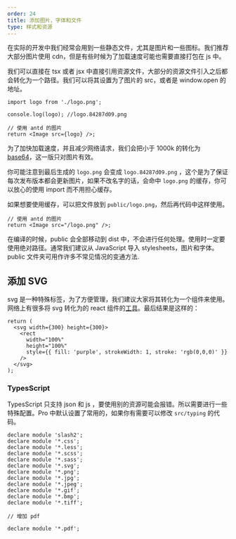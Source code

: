 ```yaml
---
order: 24
title: 添加图片，字体和文件
type: 样式和资源
---
```


在实际的开发中我们经常会用到一些静态文件，尤其是图片和一些图标。我们推荐大部分图片使用 cdn，但是有些时候为了加载速度可能也需要直接打包在 js 中。

我们可以直接在 tsx 或者 jsx 中直接引用资源文件，大部分的资源文件引入之后都会转化为一个路径。我们可以将其设置为了图片的 src，或者是 window.open 的地址。

```tsx
import logo from './logo.png';

console.log(logo); //logo.84287d09.png

// 使用 antd 的图片
return <Image src={logo} />;
```

为了加快加载速度，并且减少网络请求，我们会把小于 1000k 的转化为 [base64](https://developer.mozilla.org/en-US/docs/Web/HTTP/Basics_of_HTTP/Data_URIs)，这一版只对图片有效。

你可能注意到最后生成的 `logo.png` 会变成 `logo.84287d09.png` ，这个是为了保证每次发布版本都会更新图片，如果不改名字的话，会命中 `logo.png` 的缓存，你可以放心的使用 import 而不用担心缓存。

如果想要使用缓存，可以把文件放到 `public/logo.png`，然后再代码中这样使用。

```tsx
// 使用 antd 的图片
return <Image src="/logo.png" />;
```

在编译的时候，public 会全部移动到 dist 中，不会进行任何处理。使用时一定要使用绝对路径。通常我们建议从 JavaScript 导入 stylesheets，图片和字体。 public 文件夹可用作许多不常见情况的变通方法.

## 添加 SVG

svg 是一种特殊标签，为了方便管理，我们建议大家将其转化为一个组件来使用。网络上有很多将 svg 转化为的 react 组件的[工具](https://github.com/sairion/svg-inline-react)。最后结果是这样的：

```tsx
return (
  <svg width={300} height={300}>
    <rect
      width="100%"
      height="100%"
      style={{ fill: 'purple', strokeWidth: 1, stroke: 'rgb(0,0,0)' }}
    />
  </svg>
);
```

### TypesScript

TypesScript 只支持 json 和 js ，要使用别的资源可能会报错。所以需要进行一些特殊配置。Pro 中默认设置了常用的，如果你有需要可以修改 `src/typing` 的代码。

```tsx
declare module 'slash2';
declare module '*.css';
declare module '*.less';
declare module '*.scss';
declare module '*.sass';
declare module '*.svg';
declare module '*.png';
declare module '*.jpg';
declare module '*.jpeg';
declare module '*.gif';
declare module '*.bmp';
declare module '*.tiff';

// 增加 pdf

declare module '*.pdf';
```
